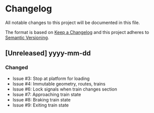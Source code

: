 # Changelog

All notable changes to this project will be documented in this file.

The format is based on [Keep a Changelog](http://keepachangelog.com/en/1.0.0/)
and this project adheres to [Semantic Versioning](http://semver.org/spec/v2.0.0.html).

## [Unreleased] yyyy-mm-dd

### Changed

- Issue #3: Stop at platform for loading
- Issue #4: Immutable geometry, routes, trains
- Issue #6: Lock signals when train changes section
- Issue #7: Approaching train state
- Issue #8: Braking train state
- Issue #9: Exiting train state

